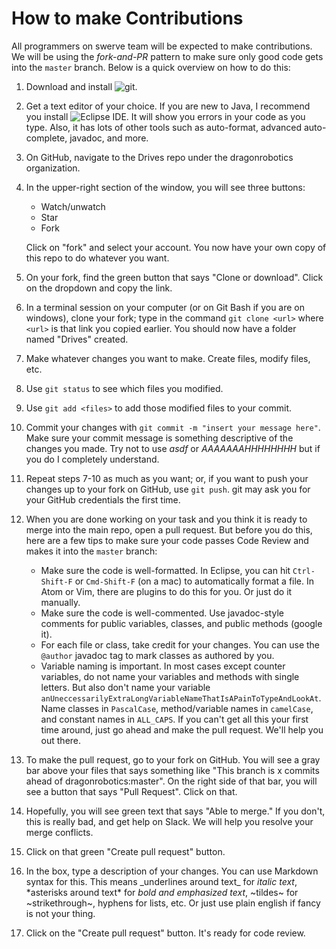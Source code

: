 # How to make Contributions

All programmers on swerve team will be expected to make contributions.  We will
be using the _fork-and-PR_ pattern to make sure only good code gets into the
`master` branch.  Below is a quick overview on how to do this:
1. Download and install ![git](https://git-scm.com/downloads).
2. Get a text editor of your choice.  If you are new to Java,
   I recommend you install ![Eclipse IDE](https://www.eclipse.org/downloads/).
   It will show you errors in your code as you type.  Also, it has lots of other
   tools such as auto-format, advanced auto-complete, javadoc, and more.
3. On GitHub, navigate to the Drives repo under the dragonrobotics organization.
4. In the upper-right section of the window, you will see three buttons:
	* Watch/unwatch
	* Star
	* Fork

   Click on "fork" and select your account. You now have your own copy of this
   repo to do whatever you want.
5. On your fork, find the green button that says "Clone or download". Click on
   the dropdown and copy the link.
6. In a terminal session on your computer (or on Git Bash if you are on windows),
   clone your fork; type in the command `git clone <url>` where `<url>` is that
   link you copied earlier.  You should now have a folder named "Drives" created.
7. Make whatever changes you want to make.  Create files, modify files, etc.
8. Use `git status` to see which files you modified.
9. Use `git add <files>` to add those modified files to your commit.
10. Commit your changes with `git commit -m "insert your message here"`.  Make
    sure your commit message is something descriptive of the changes you made.
    Try not to use _asdf_ or _AAAAAAAHHHHHHHH_ but if you do I completely
    understand.
11. Repeat steps 7-10 as much as you want; or, if you want to push your changes
    up to your fork on GitHub, use `git push`.  git may ask you for your GitHub
    credentials the first time.
12. When you are done working on your task and you think it is ready to merge
    into the main repo, open a pull request.  But before you do this, here are a
    few tips to make sure your code passes Code Review and makes it into the `master`
    branch:
    * Make sure the code is well-formatted.  In Eclipse, you can hit `Ctrl-Shift-F`
      or `Cmd-Shift-F` (on a mac) to automatically format a file.  In Atom or Vim,
      there are plugins to do this for you.  Or just do it manually.
    * Make sure the code is well-commented.  Use javadoc-style comments for public
      variables, classes, and public methods (google it).
    * For each file or class, take credit for your changes.  You can use the `@author`
      javadoc tag to mark classes as authored by you.
    * Variable naming is important.  In most cases except counter variables, do not
      name your variables and methods with single letters. But also don't name your
      variable `anUneccessarilyExtraLongVariableNameThatIsAPainToTypeAndLookAt`.
      Name classes in `PascalCase`, method/variable names in `camelCase`, and constant
      names in `ALL_CAPS`.  If you can't get all this your first time around, just
      go ahead and make the pull request.  We'll help you out there.
13. To make the pull request, go to your fork on GitHub.  You will see a gray bar above your
    files that says something like "This branch is x commits ahead of
    dragonrobotics:master".  On the right side of that bar, you will see a button
    that says "Pull Request". Click on that.
14. Hopefully, you will see green text that says "Able to merge."  If you don't,
    this is really bad, and get help on Slack. We will help you resolve your merge
    conflicts.
15. Click on that green "Create pull request" button.
16. In the box, type a description of your changes.  You can use Markdown syntax for this.
    This means \_underlines around text\_ for _italic text_, \*asterisks around text\* for
    *bold and emphasized text*, \~tildes\~ for ~strikethrough~, hyphens for lists, etc.
    Or just use plain english if fancy is not your thing.
 17. Click on the "Create pull request" button.  It's ready for code review.
